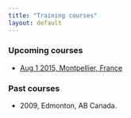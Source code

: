 ```yaml
---
title: "Training courses"
layout: default
---
```


### Upcoming courses

* [Aug 1 2015, Montpellier, France](./2015/montpellier/)

### Past courses

* 2009, Edmonton, AB Canada.
